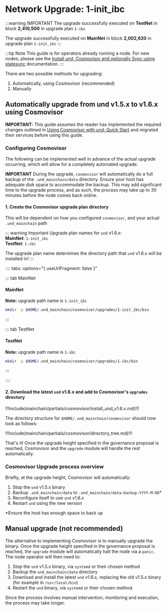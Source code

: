 # Network Upgrade: 1-init_ibc

:::warning IMPORTANT
The upgrade successfully executed on **TestNet** in block **2,410,500** in upgrade plan `1-ibc`

The upgrade successfully executed on **MainNet** in block **2,002,620** in upgrade plan `1-init_ibc`
:::

:::tip Note
This guide is for operators already running a node. For new nodes, please see the
[Install und, Cosmovisor and optionally Sync using statesync](../software/cosmovisor/install_statesync_cosmovisor.md)
documentation.
:::

There are two possible methods for upgrading:

1. Automatically, using Cosmovisor (recommended)
2. Manually

## Automatically upgrade from und v1.5.x to v1.6.x using Cosmovisor

**IMPORTANT:** This guide assumes the reader has implemented the required changes outlined in
[Using Cosmovisor with und: Quick Start](cosmovisor.md) and migrated their services before using this guide.

### Configuring Cosmovisor

The following can be implemented well in advance of the actual upgrade occurring, which will allow
for a completely automated upgrade.

**IMPORTANT** During the upgrade, `cosmovisor` will automatically do a full backup of the `.und_mainchain/data`
directory. Ensure your host has adequate disk space to accommodate the backup. This may add significant time
to the upgrade process, and as such, the process may take up to 30 minutes before the node comes back online.

#### 1. Create the Cosmovisor upgrade plan directory

This will be dependent on how you configured `cosmovisor`, and your actual `.und_mainchain` path

::: warning Important
Upgrade plan names for `und` v1.6.x:  
**MainNet**: `1-init_ibc`  
**TestNet**: `1-ibc`

The upgrade plan name determines the directory path that `und` v1.6.x will be installed in!
:::

:::: tabs :options="{ useUrlFragment: false }"

::: tab MainNet
#### MainNet

**Note:** upgrade path name is `1-init_ibc`

```bash
mkdir -p $HOME/.und_mainchain/cosmovisor/upgrades/1-init_ibc/bin
```
:::

::: tab TestNet
#### TestNet

**Note:** upgrade path name is `1-ibc`

```bash
mkdir -p $HOME/.und_mainchain/cosmovisor/upgrades/1-ibc/bin
```
:::

::::

#### 2. Download the latest `und` v1.6.x and add to Cosmovisor's `upgrades` directory

!!!include(mainchain/partials/cosmovisor/install_und_v1.6.x.md)!!!

The directory structure for `$HOME/.und_mainchain/cosmovisor` should now look as follows:

!!!include(mainchain/partials/cosmovisor/directory_tree.md)!!!

That's it! Once the upgrade height specified in the governance proposal is reached, Cosmovisor and the `upgrade`
module will handle the rest automatically.

### Cosmovisor Upgrade process overview

Briefly, at the upgrade height, Cosmovisor will automatically:

1. Stop the `und` v1.5.x binary
2. Backup `.und_mainchain/data` to `.und_mainchain/data-backup-YYYY-M-DD`*
3. Reconfigure itself to use `und` v1.6.x
4. Restart `und` using the new version

*Ensure the host has enough space to back up

## Manual upgrade (not recommended)

The alternative to implementing Cosmovisor is to manually upgrade the binary. Once the upgrade height specified in the
governance proposal is reached, the `upgrade` module will automatically halt the node via a `panic`. The node operator
will then need to:

1. Stop the `und` v1.5.x binary, via `systemd` or their chosen method
2. Backup the `und_mainchain/data` directory
3. Download and install the latest `und` v1.6.x, replacing the old v1.5.x binary (for example in `/usr/local/bin`)
4. Restart the `und` binary, via `systemd` or their chosen method.

Since the process involves manual intervention, monitoring and execution, the process may take longer.
